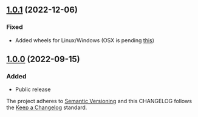 ## [1.0.1](https://github.com/deshaw/nbstripout-fast/compare/v1.0.0...v1.0.1) (2022-12-06)
### Fixed
- Added wheels for Linux/Windows (OSX is pending [this](https://github.com/PyO3/maturin/issues/1080#issuecomment-1330000265))

## [1.0.0](https://github.com/deshaw/nbstripout-fast/compare/v1.0.0...v1.0.0) (2022-09-15)

### Added

- Public release

The project adheres to [Semantic Versioning](https://semver.org/spec/v2.0.0.html) and
this CHANGELOG follows the [Keep a Changelog](https://keepachangelog.com/en/1.0.0/) standard.